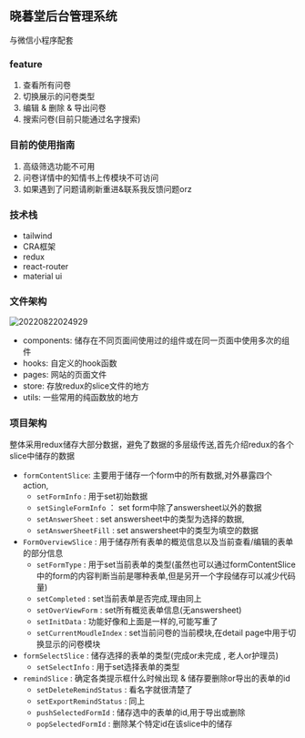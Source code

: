 ## 晓暮堂后台管理系统
与微信小程序配套

### feature

1. 查看所有问卷
2. 切换展示的问卷类型
3. 编辑 & 删除 & 导出问卷
4. 搜索问卷(目前只能通过名字搜索)

### 目前的使用指南

1. 高级筛选功能不可用
2. 问卷详情中的知情书上传模块不可访问
3. 如果遇到了问题请刷新重进&联系我反馈问题orz

### 技术栈

- tailwind
- CRA框架
- redux
- react-router
- material ui

### 文件架构

![20220822024929](https://typora-1309407228.cos.ap-shanghai.myqcloud.com/20220822024929.png)

- components: 储存在不同页面间使用过的组件或在同一页面中使用多次的组件
- hooks: 自定义的hook函数
- pages: 网站的页面文件
- store: 存放redux的slice文件的地方
- utils: 一些常用的纯函数放的地方

### 项目架构

整体采用redux储存大部分数据，避免了数据的多层级传送,首先介绍redux的各个slice中储存的数据
- `formContentSlice`: 主要用于储存一个form中的所有数据,对外暴露四个action,
  - `setFormInfo` : 用于set初始数据
  - `setSingleFormInfo` ： set form中除了answersheet以外的数据
  - `setAnswerSheet` : set answersheet中的类型为选择的数据,
  - `setAnswerSheetFill` : set answersheet中的类型为填空的数据
- `FormOverviewSlice` : 用于储存所有表单的概览信息以及当前查看/编辑的表单的部分信息
  - `setFormType` : 用于set当前表单的类型(虽然也可以通过formContentSlice中的form的内容判断当前是哪种表单,但是另开一个字段储存可以减少代码量)
  - `setCompleted` : set当前表单是否完成,理由同上
  - `setOverViewForm` : set所有概览表单信息(无answersheet)
  - `setInitData` : 功能好像和上面是一样的,可能写重了
  - `setCurrentMoudleIndex` : set当前问卷的当前模块,在detail page中用于切换显示的问卷模块
- `formSelectSlice` : 储存选择的表单的类型(完成or未完成 , 老人or护理员)
  - `setSelectInfo` : 用于set选择表单的类型
- `remindSlice` : 确定各类提示框什么时候出现 & 储存要删除or导出的表单的id
  - `setDeleteRemindStatus` : 看名字就很清楚了
  - `setExportRemindStatus` : 同上
  - `pushSelectedFormId` : 储存选中的表单的id,用于导出或删除
  - `popSelectedFormId` : 删除某个特定id在该slice中的储存


